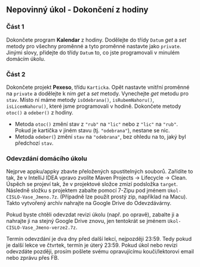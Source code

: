 Nepovinný úkol - Dokončení z hodiny
-----------------------------------

### Část 1

Dokončete program **Kalendar** z hodiny.
Dodělejte do třídy `Datum` *get* a *set* metody pro všechny proměnné a tyto proměnné
nastavte jako `private`. Jinými slovy, přidejte do třídy `Datum` to,
co jste programovali v minulém domácím úkolu.


### Část 2

Dokončete projekt **Pexeso**, třídu `Karticka`.
Opět nastavte vnitřní proměnné na `private` a dodělejte k nim *get* a *set* metody.
Vynechejte *get* metodu pro `stav`. Místo ní máme metody
`isOdebrana()`, `isRubemNahoru()`, `isLicemNahoru()`,
které jsme programovali v hodině.
Dokončete metody `otoc()` a `odeber()` z hodiny.
  - Metoda `otoc()` změní stav z `"rub"` na `"lic"` nebo z `"lic"` na `"rub"`.
    Pokud je kartička v jiném stavu (tj. `"odebrana"`), nestane se nic.
  - Metoda `odeber(`) změní `stav` na `"odebrana"`, bez ohledu na to, jaký byl
    předchozí `stav`.


### Odevzdání domácího úkolu

Nejprve appku/appky zbavte přeložených spustitelných souborů.
Zařídíte to tak, že v IntelliJ IDEA vpravo zvolíte
Maven Projects -> Lifecycle -> Clean.
Úspěch se projeví tak, že v projektové složce zmizí
podsložka `target`.
Následně složku s projektem
zabalte pomocí 7-Zipu pod jménem `Ukol-CISLO-Vase_Jmeno.7z`.
(Případně lze použít prostý zip, například na Macu).
Takto vytvořený archív nahrajte na Google Drive do Odevzdávárny.

Pokud byste chtěli odevzdat revizi úkolu (např. po opravě),
zabalte ji a nahrajte ji na stejný Google Drive znovu,
jen tentokrát se jménem `Ukol-CISLO-Vase_Jmeno-verze2.7z`.

Termín odevzdání je dva dny před další lekcí, nejpozději 23:59.
Tedy pokud je další lekce ve čtvrtek, termín je úterý 23:59.
Pokud úkol nebo revizi odevzdáte později,
prosím pošlete svému opravujícímu kouči/lektorovi email nebo zprávu přes FB.
